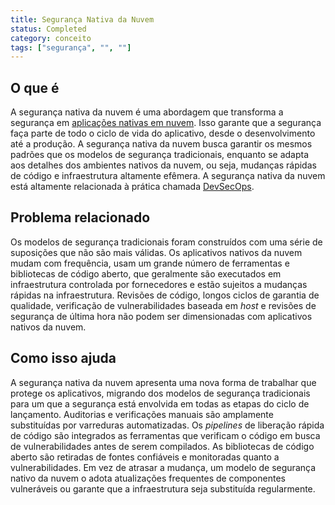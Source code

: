 ```yaml
---
title: Segurança Nativa da Nuvem
status: Completed
category: conceito
tags: ["segurança", "", ""]
---
```


## O que é

A segurança nativa da nuvem é uma abordagem que transforma a segurança em [aplicações nativas em nuvem](/pt-br/cloud-native-apps/). Isso garante que a segurança faça parte de todo o ciclo de vida do aplicativo, desde o desenvolvimento até a produção. A segurança nativa da nuvem busca garantir os mesmos padrões que os modelos de segurança tradicionais, enquanto se adapta aos detalhes dos ambientes nativos da nuvem, ou seja, mudanças rápidas de código e infraestrutura altamente efêmera. A segurança nativa da nuvem está altamente relacionada à prática chamada [DevSecOps](/devsecops/).

## Problema relacionado

Os modelos de segurança tradicionais foram construídos com uma série de suposições que não são mais válidas. Os aplicativos nativos da nuvem mudam com frequência, usam um grande número de ferramentas e bibliotecas de código aberto, que geralmente são executados em infraestrutura controlada por fornecedores e estão sujeitos a mudanças rápidas na infraestrutura. Revisões de código, longos ciclos de garantia de qualidade, verificação de vulnerabilidades baseada em *host* e revisões de segurança de última hora não podem ser dimensionadas com aplicativos nativos da nuvem.

## Como isso ajuda

A segurança nativa da nuvem apresenta uma nova forma de trabalhar que protege os aplicativos, migrando dos modelos de segurança tradicionais para um que a segurança está envolvida em todas as etapas do ciclo de lançamento. Auditorias e verificações manuais são amplamente substituídas por varreduras automatizadas. Os *pipelines* de liberação rápida de código são integrados as ferramentas que verificam o código em busca de vulnerabilidades antes de serem compilados. As bibliotecas de código aberto são retiradas de fontes confiáveis e monitoradas quanto a vulnerabilidades. Em vez de atrasar a mudança, um modelo de segurança nativo da nuvem o adota atualizações frequentes de componentes vulneráveis ou garante que a infraestrutura seja substituída regularmente.

